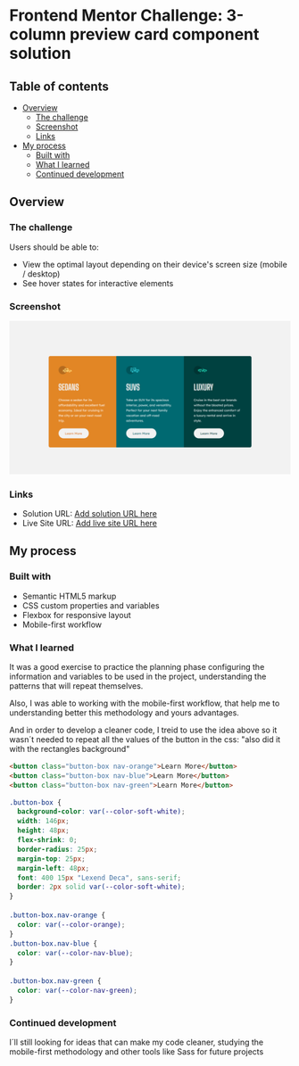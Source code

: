 # Frontend Mentor Challenge: 3-column preview card component solution

## Table of contents

- [Overview](#overview)
  - [The challenge](#the-challenge)
  - [Screenshot](#screenshot)
  - [Links](#links)
- [My process](#my-process)
  - [Built with](#built-with)
  - [What I learned](#what-i-learned)
  - [Continued development](#continued-development)

## Overview

### The challenge

Users should be able to:

- View the optimal layout depending on their device's screen size (mobile / desktop)
- See hover states for interactive elements

### Screenshot

![](./img/desktop-screenshot.png)

### Links

- Solution URL: [Add solution URL here](https://your-solution-url.com)
- Live Site URL: [Add live site URL here](https://your-live-site-url.com)

## My process

### Built with

- Semantic HTML5 markup
- CSS custom properties and variables
- Flexbox for responsive layout
- Mobile-first workflow

### What I learned

It was a good exercise to practice the planning phase configuring the information and variables to be used in the project, understanding the patterns that will repeat themselves.

Also, I was able to working with the mobile-first workflow, that help me to understanding better this methodology and yours advantages.

And in order to develop a cleaner code, I treid to use the idea above so it wasn´t needed to repeat all the values of the button in the css: "also did it with the rectangles background"

```html
<button class="button-box nav-orange">Learn More</button>
<button class="button-box nav-blue">Learn More</button>
<button class="button-box nav-green">Learn More</button>
```

```css
.button-box {
  background-color: var(--color-soft-white);
  width: 146px;
  height: 48px;
  flex-shrink: 0;
  border-radius: 25px;
  margin-top: 25px;
  margin-left: 48px;
  font: 400 15px "Lexend Deca", sans-serif;
  border: 2px solid var(--color-soft-white);
}

.button-box.nav-orange {
  color: var(--color-orange);
}
.button-box.nav-blue {
  color: var(--color-nav-blue);
}

.button-box.nav-green {
  color: var(--color-nav-green);
}
```

### Continued development

I´ll still looking for ideas that can make my code cleaner, studying the mobile-first methodology and other tools like Sass for future projects
